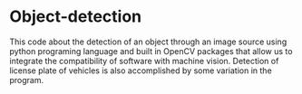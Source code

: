 # Object-detection
This code about the detection of an object through an image source using python programing language and built in OpenCV packages that allow us to integrate the compatibility of software with machine vision. Detection of license plate of vehicles is also accomplished by some variation in the program.

